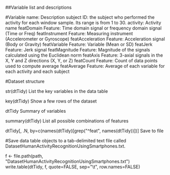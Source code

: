 ##Variable list and descriptions

#Variable name:	Description
subject	ID: the subject who performed the activity for each window sample. Its range is from 1 to 30.
activity:	Activity name
featDomain	Feature: Time domain signal or frequency domain signal (Time or Freq)
featInstrument	Feature: Measuring instrument (Accelerometer or Gyroscope)
featAcceleration	Feature: Acceleration signal (Body or Gravity)
featVariable	Feature: Variable (Mean or SD)
featJerk	Feature: Jerk signal
featMagnitude	Feature: Magnitude of the signals calculated using the Euclidean norm
featAxis	Feature: 3-axial signals in the X, Y and Z directions (X, Y, or Z)
featCount	Feature: Count of data points used to compute average
featAverage	Feature: Average of each variable for each activity and each subject

#Dataset structure

str(dtTidy)
List the key variables in the data table

key(dtTidy)
Show a few rows of the dataset

dtTidy
Summary of variables

summary(dtTidy)
List all possible combinations of features

dtTidy[, .N, by=c(names(dtTidy)[grep("^feat", names(dtTidy))])]
Save to file

#Save data table objects to a tab-delimited text file called DatasetHumanActivityRecognitionUsingSmartphones.txt.

f <- file.path(path, "DatasetHumanActivityRecognitionUsingSmartphones.txt")
write.table(dtTidy, f, quote=FALSE, sep="\t", row.names=FALSE)
